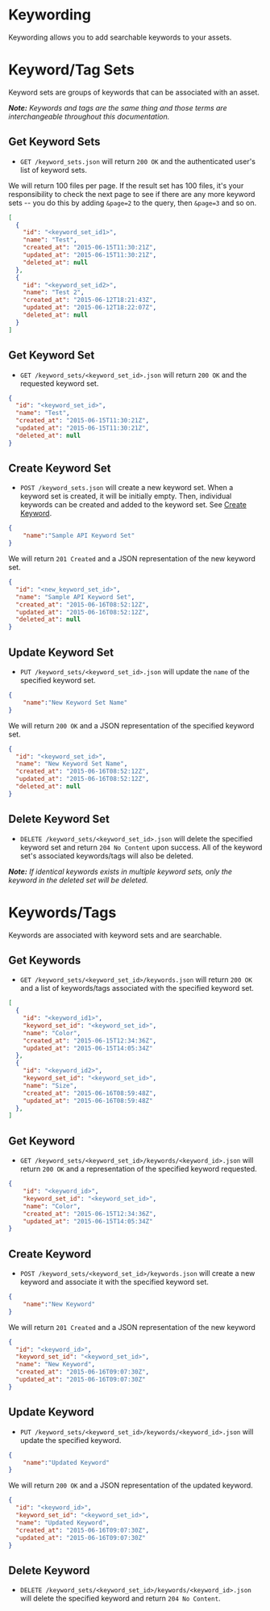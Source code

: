 Keywording
============

Keywording allows you to add searchable keywords to your assets.


Keyword/Tag Sets
============
Keyword sets are groups of keywords that can be associated with an asset.

_**Note:** Keywords and tags are the same thing and those terms are interchangeable throughout this documentation._

Get Keyword Sets
----------------
* `GET /keyword_sets.json` will return `200 OK` and the authenticated user's list of keyword sets.

We will return 100 files per page. If the result set has 100 files, it's your responsibility to check the next page to see if there are any more keyword sets -- you do this by adding `&page=2` to the query, then `&page=3` and so on.

```json
[
  {
	"id": "<keyword_set_id1>",
	"name": "Test",
	"created_at": "2015-06-15T11:30:21Z",
	"updated_at": "2015-06-15T11:30:21Z",
	"deleted_at": null
  },
  {
    "id": "<keyword_set_id2>",
    "name": "Test 2",
    "created_at": "2015-06-12T18:21:43Z",
    "updated_at": "2015-06-12T18:22:07Z",
    "deleted_at": null
  }
]
```

Get Keyword Set
---------------
* `GET /keyword_sets/<keyword_set_id>.json` will return `200 OK` and the requested keyword set.

```json
{
  "id": "<keyword_set_id>",
  "name": "Test",
  "created_at": "2015-06-15T11:30:21Z",
  "updated_at": "2015-06-15T11:30:21Z",
  "deleted_at": null
}
```

Create Keyword Set
------------------
* `POST /keyword_sets.json` will create a new keyword set. When a keyword set is created, it will be initially empty. Then, individual keywords can be created and added to the keyword set. See [Create Keyword](https://github.com/ofelcan164/API/blob/Improve-Docs/sections/keywording.md#create-keyword).

```json
{
	"name":"Sample API Keyword Set"
}
```

We will return `201 Created` and a JSON representation of the new keyword set.


```json
{
  "id": "<new_keyword_set_id>",
  "name": "Sample API Keyword Set",
  "created_at": "2015-06-16T08:52:12Z",
  "updated_at": "2015-06-16T08:52:12Z",
  "deleted_at": null
}
```

Update Keyword Set
------------------
* `PUT /keyword_sets/<keyword_set_id>.json` will update the `name` of the specified keyword set.
```json
{
	"name":"New Keyword Set Name"
}
```
We will return `200 OK` and a JSON representation of the specified keyword set.

```json
{
  "id": "<keyword_set_id>",
  "name": "New Keyword Set Name",
  "created_at": "2015-06-16T08:52:12Z",
  "updated_at": "2015-06-16T08:52:12Z",
  "deleted_at": null
}
```

Delete Keyword Set
-------------------
* `DELETE /keyword_sets/<keyword_set_id>.json` will delete the specified keyword set and return `204 No Content` upon success. All of the keyword set's associated keywords/tags will also be deleted.

_**Note:** If identical keywords exists in multiple keyword sets, only the keyword in the deleted set will be deleted._

Keywords/Tags
========

Keywords are associated with keyword sets and are searchable.

Get Keywords
------------
* `GET /keyword_sets/<keyword_set_id>/keywords.json` will return `200 OK` and a list of keywords/tags associated with the specified keyword set.

```json
[
  {
    "id": "<keyword_id1>",
    "keyword_set_id": "<keyword_set_id>",
    "name": "Color",
    "created_at": "2015-06-15T12:34:36Z",
    "updated_at": "2015-06-15T14:05:34Z"
  },
  {
    "id": "<keyword_id2>",
    "keyword_set_id": "<keyword_set_id>",
    "name": "Size",
    "created_at": "2015-06-16T08:59:48Z",
    "updated_at": "2015-06-16T08:59:48Z"
  },
]
```

Get Keyword
-----------
* `GET /keyword_sets/<keyword_set_id>/keywords/<keyword_id>.json` will return `200 OK` and a representation of the specified keyword requested.

```json
{
	"id": "<keyword_id>",
	"keyword_set_id": "<keyword_set_id>",
	"name": "Color",
	"created_at": "2015-06-15T12:34:36Z",
	"updated_at": "2015-06-15T14:05:34Z"
}
```

Create Keyword
--------------
* `POST /keyword_sets/<keyword_set_id>/keywords.json` will create a new keyword and associate it with the specified keyword set.

```json
{
	"name":"New Keyword"
}
```

We will return `201 Created` and a JSON representation of the new keyword

```json
{
  "id": "<keyword_id>",
  "keyword_set_id": "<keyword_set_id>",
  "name": "New Keyword",
  "created_at": "2015-06-16T09:07:30Z",
  "updated_at": "2015-06-16T09:07:30Z"
}
```

Update Keyword
--------------
* `PUT /keyword_sets/<keyword_set_id>/keywords/<keyword_id>.json` will update the specified keyword.

```json
{
	"name":"Updated Keyword"
}
```

We will return `200 OK` and a JSON representation of the updated keyword.

```json
{
  "id": "<keyword_id>",
  "keyword_set_id": "<keyword_set_id>",
  "name": "Updated Keyword",
  "created_at": "2015-06-16T09:07:30Z",
  "updated_at": "2015-06-16T09:07:30Z"
}
```

Delete Keyword
--------------
* `DELETE /keyword_sets/<keyword_set_id>/keywords/<keyword_id>.json` will delete the specified keyword and return `204 No Content`.
